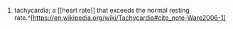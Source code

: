 1. tachycardia; a [[heart rate]] that exceeds the normal resting rate.^[https://en.wikipedia.org/wiki/Tachycardia#cite_note-Ware2006-1]
